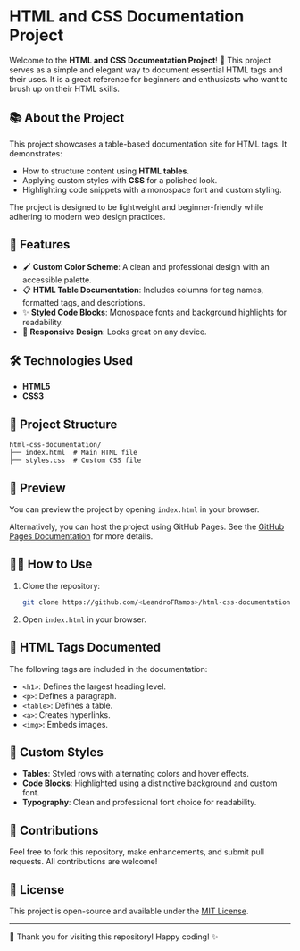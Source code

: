 # HTML and CSS Documentation Project

Welcome to the **HTML and CSS Documentation Project**! 🎉 This project serves as a simple and elegant way to document essential HTML tags and their uses. It is a great reference for beginners and enthusiasts who want to brush up on their HTML skills.

## 📚 About the Project
This project showcases a table-based documentation site for HTML tags. It demonstrates:

- How to structure content using **HTML tables**.
- Applying custom styles with **CSS** for a polished look.
- Highlighting code snippets with a monospace font and custom styling.

The project is designed to be lightweight and beginner-friendly while adhering to modern web design practices.

## 🚀 Features
- 🖌 **Custom Color Scheme**: A clean and professional design with an accessible palette.
- 📋 **HTML Table Documentation**: Includes columns for tag names, formatted tags, and descriptions.
- ✨ **Styled Code Blocks**: Monospace fonts and background highlights for readability.
- 📱 **Responsive Design**: Looks great on any device.

## 🛠 Technologies Used
- **HTML5**
- **CSS3**

## 📂 Project Structure
```
html-css-documentation/
├── index.html  # Main HTML file
├── styles.css  # Custom CSS file
```

## 🌟 Preview
You can preview the project by opening `index.html` in your browser.

Alternatively, you can host the project using GitHub Pages. See the [GitHub Pages Documentation](https://pages.github.com/) for more details.

## 👨‍💻 How to Use
1. Clone the repository:
   ```bash
   git clone https://github.com/<LeandroFRamos>/html-css-documentation.git
   ```
2. Open `index.html` in your browser.

## 📖 HTML Tags Documented
The following tags are included in the documentation:
- `<h1>`: Defines the largest heading level.
- `<p>`: Defines a paragraph.
- `<table>`: Defines a table.
- `<a>`: Creates hyperlinks.
- `<img>`: Embeds images.

## 🎨 Custom Styles
- **Tables**: Styled rows with alternating colors and hover effects.
- **Code Blocks**: Highlighted using a distinctive background and custom font.
- **Typography**: Clean and professional font choice for readability.

## 🤝 Contributions
Feel free to fork this repository, make enhancements, and submit pull requests. All contributions are welcome!

## 📜 License
This project is open-source and available under the [MIT License](LICENSE).

---

🌟 Thank you for visiting this repository! Happy coding! ✨
